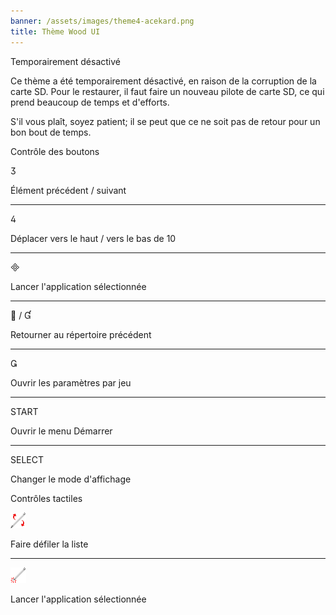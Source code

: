 ```yaml
---
banner: /assets/images/theme4-acekard.png
title: Thème Wood UI
---
```


<div id="temporarily-disabled" class="section-title">Temporairement désactivé</div>
<div class="section-body">
    <p>
        Ce thème a été temporairement désactivé, en raison de la corruption de la carte SD. Pour le restaurer, il faut faire un nouveau pilote de carte SD, ce qui prend beaucoup de temps et d'efforts.
    </p>
    <p>
        S'il vous plaît, soyez patient; il se peut que ce ne soit pas de retour pour un bon bout de temps.
    </p>
</div>

<div id="button-controls" class="section-title">Contrôle des boutons</div>
<div class="section-body">
    <div class="button-action-group">
        <p class="button-action button">&#xE07D;</p>
        <p class="button-action-text">Élément précédent / suivant</p>
    </div>
    <hr>
    <div class="button-action-group">
        <p class="button-action button">&#xE07E;</p>
        <p class="button-action-text">Déplacer vers le haut / vers le bas de 10</p>
    </div>
    <hr>
    <div class="button-action-group">
        <p class="button-action button">&#xE000;</p>
        <p class="button-action-text">Lancer l'application sélectionnée</p>
    </div>
    <hr>
    <div class="button-action-group">
        <p class="button-action button">&#xE001; / &#xE004;</p>
        <p class="button-action-text">Retourner au répertoire précédent</p>
    </div>
    <hr>
    <div class="button-action-group">
        <p class="button-action button">&#xE003;</p>
        <p class="button-action-text">Ouvrir les paramètres par jeu</p>
    </div>
    <hr>
    <div class="button-action-group">
        <p class="button-action">START</p>
        <p class="button-action-text">Ouvrir le menu Démarrer</p>
    </div>
    <hr>
    <div class="button-action-group">
        <p class="button-action">SELECT</p>
        <p class="button-action-text">Changer le mode d'affichage</p>
    </div>
</div>

<div id="touch-controls" class="section-title">Contrôles tactiles</div>
<div class="section-body">
    <div class="button-action-group">
        <p class="button-action"><img src="/assets/images/up-down.png"></p>
        <p class="button-action-text">Faire défiler la liste</p>
    </div>
    <hr>
    <div class="button-action-group">
        <p class="button-action"><img src="/assets/images/tap.png"></p>
        <p class="button-action-text">Lancer l'application sélectionnée</p>
    </div>
</div>
